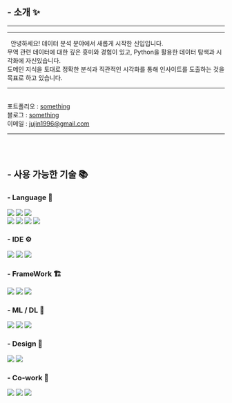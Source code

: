 <h2 class="heading-element" dir="auto">- 소개 ✨</h2>
<div>
  <hr>
  <!---프로그래머스 등급 넣을 자리--->
  <hr>
  <p id='introduce'>
  &nbsp;&nbsp;안녕하세요! 데이터 분석 분야에서 새롭게 시작한 신입입니다.<br>
  무역 관련 데이터에 대한 깊은 흥미와 경험이 있고, Python을 활용한 데이터 탐색과 시각화에 자신있습니다.<br>
  도메인 지식을 토대로 정확한 분석과 직관적인 시각화를 통해 인사이트를 도출하는 것을 목표로 하고 있습니다.
  </p>
<hr>
  <p>
    <br>
    포트폴리오 : <a href="#">something</a> <br>
    블로그 : <a href="#">something</a> <br>
    이메일 : <a href="jujin1996@gmail.com">jujin1996@gmail.com</a> <br>
  </p>
</div>
<hr>
<br><br>
<h2 class="heading-element" dir="auto">- 사용 가능한 기술 📚</h2>
<div>
  <h3 class="subheading-element" dir="auto">- Language 📖</h3>
  <p>
    <img src='https://img.shields.io/badge/Python-FFD43B?style=for-the-badge&logo=python&logoColor=black'>
    <img src='https://img.shields.io/badge/Oracle-F80000?style=for-the-badge&logo=Oracle&logoColor=white'>
    <img src='https://img.shields.io/badge/HTML5-E34F26?style=for-the-badge&logo=html5&logoColor=white'>
    <br>
    <img src='https://img.shields.io/badge/java-%23ED8B00.svg?style=for-the-badge&logo=openjdk&logoColor=white'>
    <img src='https://img.shields.io/badge/JavaScript-323330?style=for-the-badge&logo=javascript&logoColor=F7DF1E'>
    <img src="https://img.shields.io/badge/jQuery-0769AD?style=for-the-badge&logo=jquery&logoColor=white">
    <img src='https://img.shields.io/badge/json-5E5C5C?style=for-the-badge&logo=json&logoColor=white'>
  </p> 

<h3 class="subheading-element" dir="auto">- IDE ⚙️</h3>
  <p>
    <img src="https://img.shields.io/badge/Jupyter-F37626.svg?&style=for-the-badge&logo=Jupyter&logoColor=white">
    <img src="https://img.shields.io/badge/Visual_Studio_Code-0078D4?style=for-the-badge&logo=visual%20studio%20code&logoColor=white">
    <img src="https://img.shields.io/badge/Eclipse-2C2255?style=for-the-badge&logo=eclipse&logoColor=white">
  </p>

<h3 class="subheading-element" dir="auto">- FrameWork 🏗️</h3>
  <p>
    <img src="https://img.shields.io/badge/Spring-6DB33F?style=for-the-badge&logo=spring&logoColor=white">
    <img src="https://img.shields.io/badge/Spring_Boot-F2F4F9?style=for-the-badge&logo=spring-boot">
    <img src="https://img.shields.io/badge/gradle-02303A?style=for-the-badge&logo=gradle&logoColor=white">
  </p>
  
  <h3 class="subheading-element" dir="auto">- ML / DL 🤖</h3>
  <p>
    <img src='https://img.shields.io/badge/Numpy-777BB4?style=for-the-badge&logo=numpy&logoColor=white'>
    <img src='https://img.shields.io/badge/Pandas-2C2D72?style=for-the-badge&logo=pandas&logoColor=white'>
    <img src='https://img.shields.io/badge/scikit_learn-F7931E?style=for-the-badge&logo=scikit-learn&logoColor=white'>
  </p>
  
  <h3 class="subheading-element" dir="auto">- Design 🎨</h3>
  <p>
    <img src='https://img.shields.io/badge/Figma-F24E1E?style=for-the-badge&logo=figma&logoColor=white'>
    <img src='https://img.shields.io/badge/CSS3-1572B6?style=for-the-badge&logo=css3&logoColor=white'>
  </p>
  
  <h3 class="subheading-element" dir="auto">- Co-work 👥</h3>
  <p>
    <img src='https://img.shields.io/badge/GIT-E44C30?style=for-the-badge&logo=git&logoColor=white'>
    <img src='https://img.shields.io/badge/GitHub-100000?style=for-the-badge&logo=github&logoColor=white'>
    <img src='https://img.shields.io/badge/Notion-000000?style=for-the-badge&logo=notion&logoColor=white'>
  </p>
</div>




<!---
Peterjoo96/Peterjoo96 is a  special ✨ repository because its `README.md` (this file) appears on your GitHub profile.
You can click the Preview link to take a look at your changes.
--->
